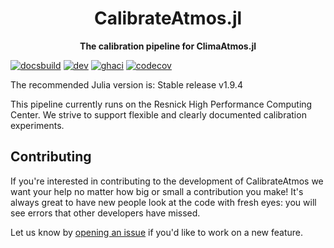 <!-- Title -->
<h1 align="center">
  CalibrateAtmos.jl
</h1>

<!-- description -->
<p align="center">
  <strong>The calibration pipeline for ClimaAtmos.jl</strong>
</p>

[![docsbuild][docs-bld-img]][docs-bld-url]
[![dev][docs-dev-img]][docs-dev-url]
[![ghaci][gha-ci-img]][gha-ci-url]
[![codecov][codecov-img]][codecov-url]

[docs-bld-img]: https://github.com/CliMA/CalibrateAtmos.jl/workflows/Documentation/badge.svg
[docs-bld-url]: https://github.com/CliMA/CalibrateAtmos.jl/actions?query=workflow%3ADocumentation

[docs-dev-img]: https://img.shields.io/badge/docs-dev-blue.svg
[docs-dev-url]: https://CliMA.github.io/CalibrateAtmos.jl/dev/

[gha-ci-img]: https://github.com/CliMA/CalibrateAtmos.jl/actions/workflows/ci.yml/badge.svg
[gha-ci-url]: https://github.com/CliMA/CalibrateAtmos.jl/actions/workflows/ci.yml

[codecov-img]: https://codecov.io/gh/CliMA/CalibrateAtmos.jl/branch/main/graph/badge.svg
[codecov-url]: https://codecov.io/gh/CliMA/CalibrateAtmos.jl

The recommended Julia version is: Stable release v1.9.4

This pipeline currently runs on the Resnick High Performance Computing Center.
We strive to support flexible and clearly documented calibration experiments.

## Contributing

If you're interested in contributing to the development of CalibrateAtmos we want your help no matter how big or small a contribution you make! It's always great to have new people look at the code with fresh eyes: you will see errors that other developers have missed.

Let us know by [opening an issue](https://github.com/CliMA/CalibrateAtmos.jl/issues/new) if you'd like to work on a new feature.
